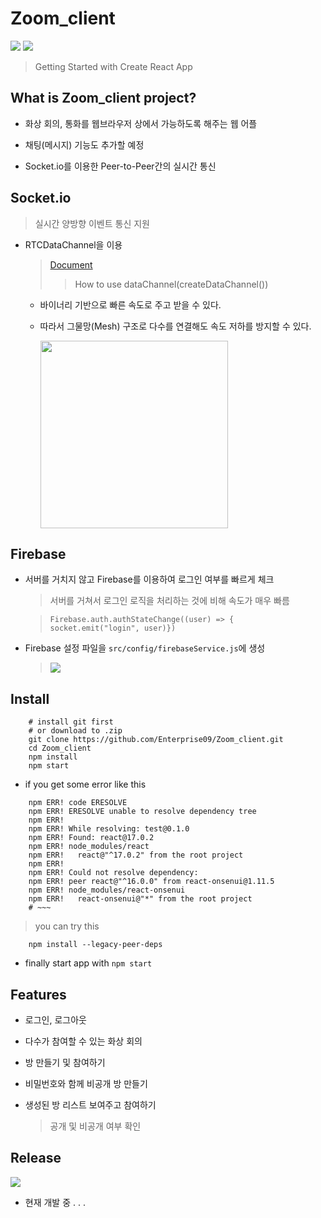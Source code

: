 # Zoom_client

<div>
    <img src="https://img.shields.io/badge/Node.js-14.15.1-brightgreen">
    <img src="https://img.shields.io/badge/Develop-~ing-orange">
</div>

> Getting Started with Create React App

## What is Zoom_client project?

- 화상 회의, 통화를 웹브라우저 상에서 가능하도록 해주는 웹 어플

- 채팅(메시지) 기능도 추가할 예정

- Socket.io를 이용한 Peer-to-Peer간의 실시간 통신

## Socket.io

> 실시간 양방향 이벤트 통신 지원

- RTCDataChannel을 이용

  > <a href="https://developer.mozilla.org/en-US/docs/Web/API/RTCPeerConnection/createDataChannel">Document</a>
  >
  > > How to use dataChannel(createDataChannel())

  - 바이너리 기반으로 빠른 속도로 주고 받을 수 있다.
  - 따라서 그물망(Mesh) 구조로 다수를 연결해도 속도 저하를 방지할 수 있다.

    <img src="https://user-images.githubusercontent.com/73864148/148980104-d7d6cc54-6f15-4b9d-b8b0-a4951e2edfd4.png" height="300">

## Firebase

- 서버를 거치지 않고 Firebase를 이용하여 로그인 여부를 빠르게 체크

  > 서버를 거쳐서 로그인 로직을 처리하는 것에 비해 속도가 매우 빠름

  > `Firebase.auth.authStateChange((user) => { socket.emit("login", user)})`

- Firebase 설정 파일을 `src/config/firebaseService.js`에 생성

  > <img src="https://user-images.githubusercontent.com/73864148/148980973-640b3747-6c69-42e1-beb0-0500b5f58914.png">

## Install

```shell
    # install git first
    # or download to .zip
    git clone https://github.com/Enterprise09/Zoom_client.git
    cd Zoom_client
    npm install
    npm start
```

- if you get some error like this

```shell
    npm ERR! code ERESOLVE
    npm ERR! ERESOLVE unable to resolve dependency tree
    npm ERR!
    npm ERR! While resolving: test@0.1.0
    npm ERR! Found: react@17.0.2
    npm ERR! node_modules/react
    npm ERR!   react@"^17.0.2" from the root project
    npm ERR!
    npm ERR! Could not resolve dependency:
    npm ERR! peer react@"^16.0.0" from react-onsenui@1.11.5
    npm ERR! node_modules/react-onsenui
    npm ERR!   react-onsenui@"*" from the root project
    # ~~~
```

> you can try this

```shell
    npm install --legacy-peer-deps
```

- finally start app with `npm start`

## Features

- 로그인, 로그아웃

- 다수가 참여할 수 있는 화상 회의

- 방 만들기 및 참여하기

- 비밀번호와 함께 비공개 방 만들기

- 생성된 방 리스트 보여주고 참여하기

  > 공개 및 비공개 여부 확인

## Release

<img src="https://img.shields.io/badge/Develop-~ing-orange">

- 현재 개발 중 . . .
